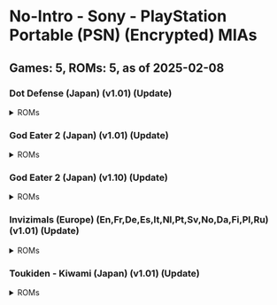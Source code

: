 # No-Intro - Sony - PlayStation Portable (PSN) (Encrypted) MIAs
## Games: 5, ROMs: 5, as of 2025-02-08
### Dot Defense (Japan) (v1.01) (Update)
<details>
<summary>ROMs</summary>

- JP0018-NPJH00066_00-DDGAMEX002001000-A0101-V0100-PE.pkg, CRC: 413175a6
</details>

### God Eater 2 (Japan) (v1.01) (Update)
<details>
<summary>ROMs</summary>

- JP0700-NPJH50832_00-GAMEUPDATE000001-A0101-V0100-PE.pkg, CRC: e5290676
</details>

### God Eater 2 (Japan) (v1.10) (Update)
<details>
<summary>ROMs</summary>

- JP0700-NPJH50832_00-GAMEUPDATE000001-A0110-V0101-PE.pkg, CRC: 0cb420c0
</details>

### Invizimals (Europe) (En,Fr,De,Es,It,Nl,Pt,Sv,No,Da,Fi,Pl,Ru) (v1.01) (Update)
<details>
<summary>ROMs</summary>

- EP9000-UCES01241_00-INVIZIMALPATCH01-A0101-V0100-PE.pkg, CRC: 7ed9e77e
</details>

### Toukiden - Kiwami (Japan) (v1.01) (Update)
<details>
<summary>ROMs</summary>

- JP0106-NPJH50878_00-PKGTOUKIDEN00101-A0101-V0100-PE.pkg, CRC: fe27d867
</details>

